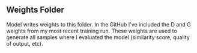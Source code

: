 ## Weights Folder
Model writes weights to this folder. In the GitHub I've included the D and G weights from my most recent training run. These weights are used to generate all samples where I evaluated the model (similarity score, quality of output, etc). 

